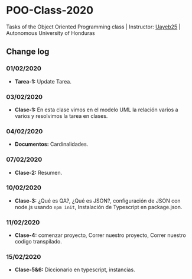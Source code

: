 # POO-Class-2020
Tasks of the Object Oriented Programming class | Instructor: [Uayeb25](https://github.com/uayeb25) | Autonomous University of Honduras

## Change log

### 01/02/2020
- **Tarea-1:** Update Tarea.

### 03/02/2020
- **Clase-1:** En esta clase vimos en el modelo UML la relación varios a varios y resolvimos la tarea en clases.

### 04/02/2020
- **Documentos:** Cardinalidades.

### 07/02/2020
- **Clase-2:** Resumen.

### 10/02/2020
- **Clase-3:** ¿Qué es QA?, ¿Qué es JSON?, configuración de JSON con node.js usando `npm init`, Instalación de Typescript en package.json.

### 11/02/2020
- **Clase-4:** comenzar proyecto, Correr nuestro proyecto, Correr nuestro codigo transpilado.

### 15/02/2020
- **Clase-5&6:** Diccionario en typescript, instancias.

